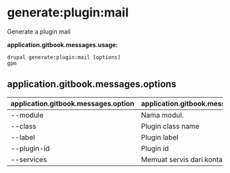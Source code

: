 # generate:plugin:mail
Generate a plugin mail

**application.gitbook.messages.usage:**
```
drupal generate:plugin:mail [options]
gpm
```

## application.gitbook.messages.options
application.gitbook.messages.option | application.gitbook.messages.details
-------|-------------
--module | Nama modul.
--class | Plugin class name
--label | Plugin label
--plugin-id | Plugin id
--services | Memuat servis dari kontainer.
